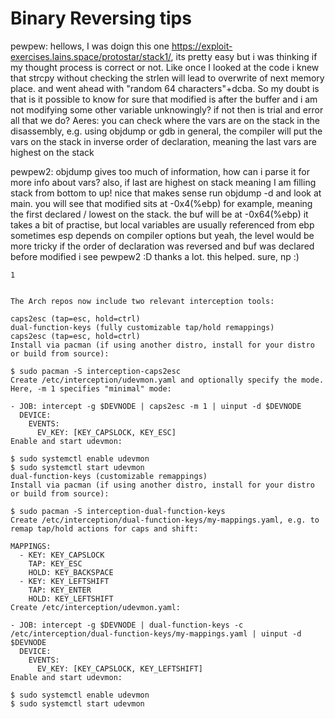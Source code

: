 # Binary Reversing tips


pewpew: hellows, I was doign this one https://exploit-exercises.lains.space/protostar/stack1/, its pretty easy but i was thinking if my thought process is correct or
not. Like once I looked at the code i knew that strcpy without checking the strlen will lead to overwrite of next memory place. and went ahead with "random 64
characters"+dcba. So my doubt is that is it possible to know for sure
that modified is after the buffer and i am not modifying some other variable unknowingly? if not then is trial and error all that we do?
Aeres: you can check where the vars are on the stack in the disassembly, e.g. using objdump or gdb
in general, the compiler will put the vars on the stack in inverse order of declaration, meaning the last vars are highest on the stack


pewpew2: objdump gives too much of information, how can i parse it for more info about vars? also, if last are highest on stack meaning I am filling stack from bottom to
up! nice that makes sense
run objdump -d and look at main. you will see that modified sits at -0x4(%ebp) for example, meaning the first declared / lowest on the stack. the buf will be at
-0x64(%ebp)
it takes a bit of practise, but local variables are usually referenced from ebp
sometimes esp
depends on compiler options
but yeah, the level would be more tricky if the order of declaration was reversed and buf was declared before modified
i see pewpew2 :D thanks a lot. this helped.
sure, np :)

```
1


The Arch repos now include two relevant interception tools:

caps2esc (tap=esc, hold=ctrl)
dual-function-keys (fully customizable tap/hold remappings)
caps2esc (tap=esc, hold=ctrl)
Install via pacman (if using another distro, install for your distro or build from source):

$ sudo pacman -S interception-caps2esc
Create /etc/interception/udevmon.yaml and optionally specify the mode. Here, -m 1 specifies "minimal" mode:

- JOB: intercept -g $DEVNODE | caps2esc -m 1 | uinput -d $DEVNODE
  DEVICE:
    EVENTS:
      EV_KEY: [KEY_CAPSLOCK, KEY_ESC]
Enable and start udevmon:

$ sudo systemctl enable udevmon
$ sudo systemctl start udevmon
dual-function-keys (customizable remappings)
Install via pacman (if using another distro, install for your distro or build from source):

$ sudo pacman -S interception-dual-function-keys
Create /etc/interception/dual-function-keys/my-mappings.yaml, e.g. to remap tap/hold actions for caps and shift:

MAPPINGS:
  - KEY: KEY_CAPSLOCK
    TAP: KEY_ESC
    HOLD: KEY_BACKSPACE
  - KEY: KEY_LEFTSHIFT
    TAP: KEY_ENTER
    HOLD: KEY_LEFTSHIFT
Create /etc/interception/udevmon.yaml:

- JOB: intercept -g $DEVNODE | dual-function-keys -c /etc/interception/dual-function-keys/my-mappings.yaml | uinput -d $DEVNODE
  DEVICE:
    EVENTS:
      EV_KEY: [KEY_CAPSLOCK, KEY_LEFTSHIFT]
Enable and start udevmon:

$ sudo systemctl enable udevmon
$ sudo systemctl start udevmon
```
